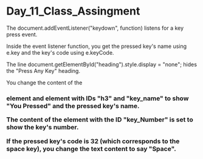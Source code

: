 # Day_11_Class_Assingment

The document.addEventListener("keydown", function) listens for a key press event.

Inside the event listener function, you get the pressed key's name using e.key and the key's code using e.keyCode.

The line document.getElementById("heading").style.display = "none"; hides the "Press Any Key" heading.

You change the content of the <h3> element and <span> element with IDs "h3" and "key_name" to show "You Pressed" and the pressed key's name.

The content of the <span> element with the ID "key_Number" is set to show the key's number.

If the pressed key's code is 32 (which corresponds to the space key), you change the text content to say "Space".
